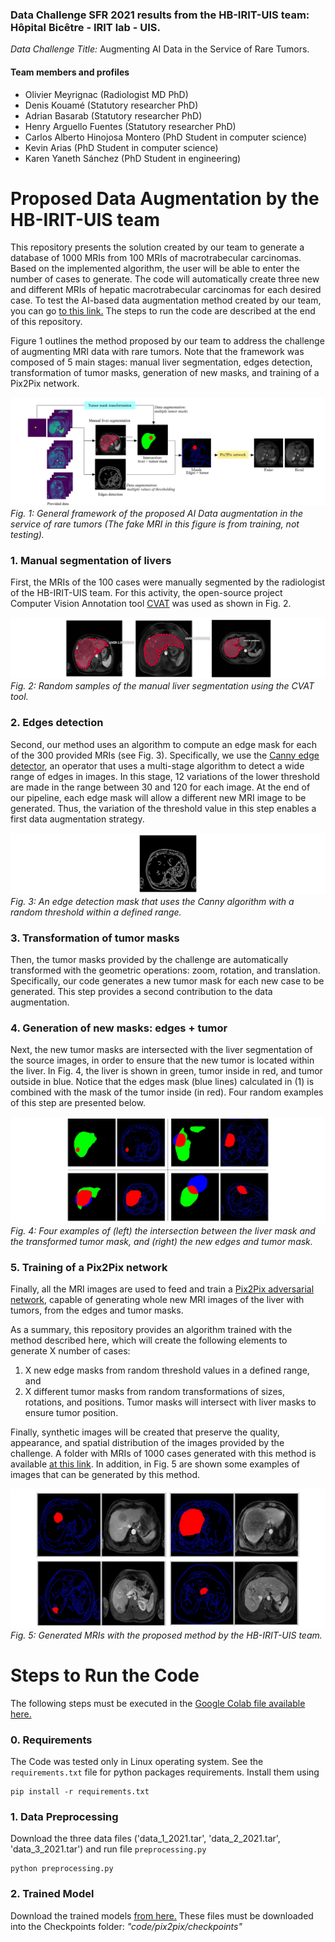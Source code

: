 ### Data Challenge SFR 2021 results from the **HB-IRIT-UIS team:** Hôpital Bicêtre - IRIT lab - UIS.

*Data Challenge Title:* Augmenting AI Data in the Service of Rare Tumors.

#### Team members and profiles
- Olivier Meyrignac (Radiologist MD PhD)
- Denis Kouamé (Statutory researcher PhD)
- Adrian Basarab (Statutory researcher PhD)
- Henry Arguello Fuentes (Statutory researcher PhD)
- Carlos Alberto Hinojosa Montero (PhD Student in computer science)
- Kevin Arias (PhD Student in computer science)
- Karen Yaneth Sánchez (PhD Student in engineering)

# Proposed Data Augmentation by the HB-IRIT-UIS team

This repository presents the solution created by our team to generate a database of 1000 MRIs from 100 MRIs of macrotrabecular carcinomas.
Based on the implemented algorithm, the user will be able to enter the number of cases to generate. The code will automatically create three new and different MRIs of hepatic macrotrabecular carcinomas for each desired case. To test the AI-based data augmentation method created by our team, you can go [to this link.](https://drive.google.com/drive/folders/1bDTZ85NSm0GxkLIpdkIFi9GJNArX5zYp?usp=sharing) The steps to run the code are described at the end of this repository.

Figure 1 outlines the method proposed by our team to address the challenge of augmenting MRI data with rare tumors.
Note that the framework was composed of 5 main stages: manual liver segmentation, edges detection, transformation of tumor masks, generation of new masks, and training of a Pix2Pix network.

![framework](figs/framework.png)
*Fig. 1: General framework of the proposed AI Data augmentation in the service of rare tumors (The fake MRI in this figure is from training, not testing).*

### 1. Manual segmentation of livers

First, the MRIs of the 100 cases were manually segmented by the radiologist of the HB-IRIT-UIS team. For this activity, the open-source project Computer Vision Annotation tool [CVAT](https://cvat.org/auth/login) was used as shown in Fig. 2.

![fig2](figs/FIG2_livers.png)
*Fig. 2: Random samples of the manual liver segmentation using the CVAT tool.*

### 2. Edges detection

Second, our method uses an algorithm to compute an edge mask for each of the 300 provided MRIs (see Fig. 3). Specifically, we use the [Canny edge detector](https://github.com/csbanon/canny-edge-detector), an operator that uses a multi-stage algorithm to detect a wide range of edges in images. In this stage, 12 variations of the lower threshold are made in the range between 30 and 120 for each image. At the end of our pipeline, each edge mask will allow a different new MRI image to be generated. Thus, the variation of the threshold value in this step enables a first data augmentation strategy.

![edges](figs/edges.png)
*Fig. 3: An edge detection mask that uses the Canny algorithm with a random threshold within a defined range.*

### 3. Transformation of tumor masks

Then, the tumor masks provided by the challenge are automatically transformed with the geometric operations: zoom, rotation, and translation. Specifically, our code generates a new tumor mask for each new case to be generated. This step provides a second contribution to the data augmentation.

### 4. Generation of new masks: edges + tumor

Next, the new tumor masks are intersected with the liver segmentation of the source images, in order to ensure that the new tumor is located within the liver. In Fig. 4, the liver is shown in green, tumor inside in red, and tumor outside in blue. Notice that the edges mask (blue lines) calculated in (1) is combined with the mask of the tumor inside (in red). Four random examples of this step are presented below.

![fig1](figs/FIG1.png)
*Fig. 4: Four examples of (left) the intersection between the liver mask and the transformed tumor mask, and (right) the new edges and tumor mask.*

### 5. Training of a Pix2Pix network

Finally, all the MRI images are used to feed and train a [Pix2Pix adversarial network](https://arxiv.org/abs/1611.07004), capable of generating whole new MRI images of the liver with tumors, from the edges and tumor masks.

As a summary, this repository provides an algorithm trained with the method described here, which will create the following elements to generate X number of cases:
1) X new edge masks from random threshold values in a defined range, and
2) X different tumor masks from random transformations of sizes, rotations, and positions.
Tumor masks will intersect with liver masks to ensure tumor position. 

Finally, synthetic images will be created that preserve the quality, appearance, and spatial distribution of the images provided by the challenge. A folder with MRIs of 1000 cases generated with this method is available [at this link](https://drive.google.com/drive/folders/1LdoqQgOTkG80Nyf8VRmCnC6DbBg9-pNY?usp=sharing). In addition, in Fig. 5 are shown some examples of images that can be generated by this method.

![fig5](figs/fig5.png)
*Fig. 5: Generated MRIs with the proposed method by the HB-IRIT-UIS team.*

# Steps to Run the Code

The following steps must be executed in the [Google Colab file available here.](https://drive.google.com/drive/folders/1bDTZ85NSm0GxkLIpdkIFi9GJNArX5zYp?usp=sharing)

### 0. Requirements
The Code was tested only in Linux operating system. See the `requirements.txt` file for python packages requirements. Install them using
```
pip install -r requirements.txt
```

### 1. Data Preprocessing
Download the three data files ('data_1_2021.tar', 'data_2_2021.tar', 'data_3_2021.tar') and run file `preprocessing.py`
```
python preprocessing.py
```
### 2. Trained Model

Download the trained models [from here.](https://drive.google.com/drive/folders/1661I8jEImgGFBU-ofclQQGq_C7p-UPql?usp=sharing) 
These files must be downloaded into the Checkpoints folder: *"code/pix2pix/checkpoints"*
